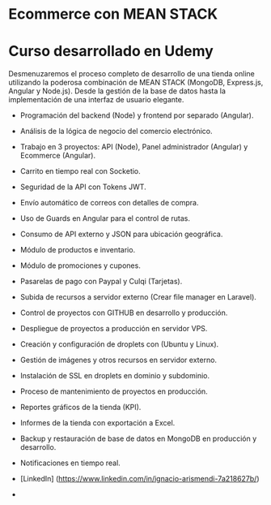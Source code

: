 # Ecommerce con MEAN STACK
# Curso desarrollado en Udemy
Desmenuzaremos el proceso completo de desarrollo de una tienda online utilizando la poderosa combinación de MEAN STACK (MongoDB, Express.js, Angular y Node.js). Desde la gestión de la base de datos hasta la implementación de una interfaz de usuario elegante.
* Programación del backend (Node) y frontend por separado (Angular).
* Análisis de la lógica de negocio del comercio electrónico.
* Trabajo en 3 proyectos: API (Node), Panel administrador (Angular) y Ecommerce (Angular).
* Carrito en tiempo real con Socketio.
* Seguridad de la API con Tokens JWT.
* Envío automático de correos con detalles de compra.
* Uso de Guards en Angular para el control de rutas.
* Consumo de API externo y JSON para ubicación geográfica.
* Módulo de productos e inventario.
* Módulo de promociones y cupones.
* Pasarelas de pago con Paypal y Culqi (Tarjetas).
* Subida de recursos a servidor externo (Crear file manager en Laravel).
* Control de proyectos con GITHUB en desarrollo y producción.
* Despliegue de proyectos a producción en servidor VPS.
* Creación y configuración de droplets con (Ubuntu y Linux).
* Gestión de imágenes y otros recursos en servidor externo.
* Instalación de SSL en droplets en dominio y subdominio.
* Proceso de mantenimiento de proyectos en producción.
* Reportes gráficos de la tienda (KPI).
* Informes de la tienda con exportación a Excel.
* Backup y restauración de base de datos en MongoDB en producción y desarrollo.
* Notificaciones en tiempo real.

* [LinkedIn] (https://www.linkedin.com/in/ignacio-arismendi-7a218627b/)
+
